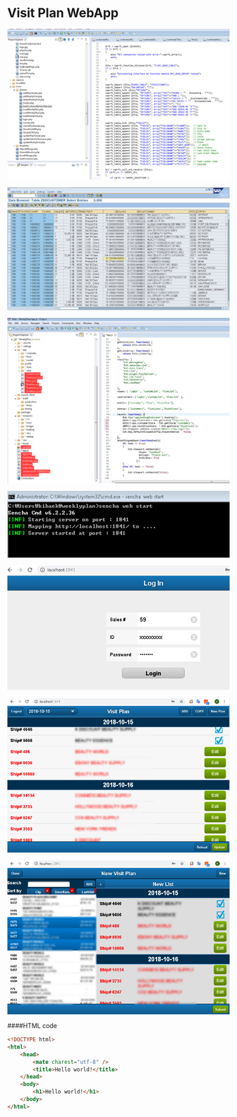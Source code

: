 # Visit Plan WebApp

![GitHub Logo](/img/phpcode.jpg)

![GitHub Logo](/img/SAP.jpg)

![GitHub Logo](/img/DevView.jpg)

![GitHub Logo](/img/StartWeb.jpg)

![GitHub Logo](/img/Login.jpg)

![GitHub Logo](/img/Plan1.jpg)

![GitHub Logo](/img/Plan2.jpg)

####HTML code

```html
<!DOCTYPE html>
<html>
    <head>
        <mate charest="utf-8" />
        <title>Hello world!</title>
    </head>
    <body>
        <h1>Hello world!</h1>
    </body>
</html>
```
